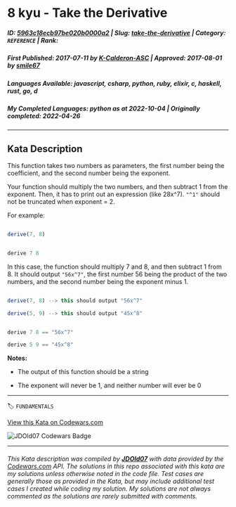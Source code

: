 # 8 kyu - Take the Derivative

##### **ID**: [5963c18ecb97be020b0000a2](https://www.codewars.com/kata/5963c18ecb97be020b0000a2) | **Slug**: [take-the-derivative](https://www.codewars.com/kata/5963c18ecb97be020b0000a2) | **Category**: `REFERENCE` | **Rank**: <span style="color:white">8 kyu</span>

##### **First Published**: 2017-07-11 ***by*** [K-Calderon-ASC](https://www.codewars.com/users/K-Calderon-ASC) | **Approved**: 2017-08-01 ***by*** [smile67](https://www.codewars.com/users/smile67)

##### **Languages Available**: javascript, csharp, python, ruby, elixir, c, haskell, rust, go, d

##### **My Completed Languages**: python ***as at*** 2022-10-04 | **Originally completed**: 2022-04-26

---

## Kata Description


This function takes two numbers as parameters, the first number being the coefficient, and the second number being the exponent.



Your function should multiply the two numbers, and then subtract 1 from the exponent. Then, it has to print out an expression (like 28x^7). `"^1"` should not be truncated when exponent = 2.





For example:

``` javascript

derive(7, 8)

```

``` haskell

derive 7 8

```

In this case, the function should multiply 7 and 8, and then subtract 1 from 8. It should output `"56x^7"`, the first number 56 being the product of the two numbers, and the second number being the exponent minus 1.



``` javascript

derive(7, 8) --> this should output "56x^7" 

derive(5, 9) --> this should output "45x^8" 

```

``` haskell

derive 7 8 == "56x^7"

derive 5 9 == "45x^8"

```



**Notes:**

* The output of this function should be a string

* The exponent will never be 1, and neither number will ever be 0



---


🏷 `FUNDAMENTALS`


[View this Kata on Codewars.com](https://www.codewars.com/kata/5963c18ecb97be020b0000a2)

![](https://www.codewars.com/users/jdold07/badges/large "JDOld07 Codewars Badge")

---

###### *This Kata description was compiled by [**JDOld07**](https://tpstech.dev) with data provided by the [Codewars.com](https://www.codewars.com) API.  The solutions in this repo associated with this kata are my solutions unless otherwise noted in the code file.  Test cases are generally those as provided in the Kata, but may include additional test cases I created while coding my solution.  My solutions are not always commented as the solutions are rarely submitted with comments.*
